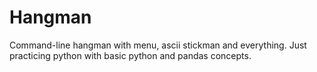 # Hangman
Command-line hangman with menu, ascii stickman and everything. Just practicing python with basic python and pandas concepts.
